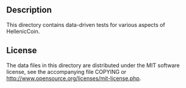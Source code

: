 Description
------------

This directory contains data-driven tests for various aspects of HellenicCoin.

License
--------

The data files in this directory are distributed under the MIT software
license, see the accompanying file COPYING or
http://www.opensource.org/licenses/mit-license.php.


